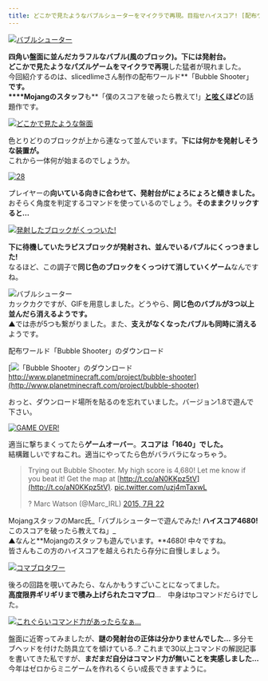 ```yaml
---
title: どこかで見たようなバブルシューターをマイクラで再現。目指せハイスコア! [配布ワールド紹介]
---
```


[![バブルシューター](https://cdn-ak.f.st-hatena.com/images/fotolife/s/sasigume/20210208/20210208125000.png)](#0/6/06693123.png "バブルシューター")

**四角い盤面に並んだカラフルなバブル(風のブロック)。下には発射台。**  
**どこかで見たようなパズルゲームをマイクラで再現**した猛者が現れました。  
今回紹介するのは、slicedlimeさん制作の配布ワールド**「Bubble Shooter」**です。  
****Mojangのスタッフ**も**「僕のスコアを破ったら教えて!」**[と呟く](https://twitter.com/Marc_IRL/status/623819628523986944/)ほど**の話題作です。

[![どこかで見たような盤面](https://cdn-ak.f.st-hatena.com/images/fotolife/s/sasigume/20210208/20210208142615.png)](#6/8/681faafc.png "どこかで見たような盤面")

色とりどりのブロックが上から連なって並んでいます。**下には何かを発射しそうな装置が。**  
これから一体何が始まるのでしょうか。

[![28](https://cdn-ak.f.st-hatena.com/images/fotolife/s/sasigume/20210208/20210208153459.png)](#a/7/a7a9b520.png "28")

プレイヤーの**向いている向きに合わせて、発射台がにょろにょろと傾きました。**  
おそらく角度を判定するコマンドを使っているのでしょう。**そのままクリックすると…**

[![発射したブロックがくっついた!](https://cdn-ak.f.st-hatena.com/images/fotolife/s/sasigume/20210208/20210208144425.png)](#7/8/7838de51.png "発射したブロックがくっついた!")

**下に待機していたラピスブロックが発射され、並んでいるバブルにくっつきました!**  
なるほど、この調子で**同じ色のブロックをくっつけて消していくゲーム**なんですね。

![バブルシューター](https://cdn-ak.f.st-hatena.com/images/fotolife/s/sasigume/20210208/20210208125848.gif)  
カックカクですが、GIFを用意しました。どうやら、**同じ色のバブルが3つ以上並んだら消えるようです。**  
▲では赤が5つも繋がりました。また、**支えがなくなったバブルも同時に消える**ようです。

配布ワールド「Bubble Shooter」のダウンロード

[![「Bubble Shooter」のダウンロード](https://cdn-ak.f.st-hatena.com/images/fotolife/s/sasigume/20210208/20210208142148.jpg)  
http://www.planetminecraft.com/project/bubble-shooter](http://www.planetminecraft.com/project/bubble-shooter)

おっと、ダウンロード場所を貼るのを忘れていました。バージョン1.8で遊んで下さい。

[![GAME OVER!](https://cdn-ak.f.st-hatena.com/images/fotolife/s/sasigume/20210208/20210208145846.png)](#8/4/8460bf0f.png "GAME OVER!")

適当に撃ちまくってたら**ゲームオーバー**。**スコアは「1640」でした。**  
結構難しいですねこれ。適当にやってたら色がバラバラになっちゃう。

> Trying out Bubble Shooter. My high score is 4,680! Let me know if you beat it! Get the map at [http://t.co/aN0KKpz5tV](http://t.co/aN0KKpz5tV). [pic.twitter.com/uzj4mTaxwL](http://t.co/uzj4mTaxwL)
> 
> ? Marc Watson (@Marc\_IRL) [2015, 7月 22](https://twitter.com/Marc_IRL/status/623819628523986944)

MojangスタッフのMarc氏_「バブルシューターで遊んでみた! **ハイスコア4680!**  
このスコアを破ったら教えてね」_  
▲なんと**Mojangのスタッフも遊んでいます。**4680! 中々ですね。  
皆さんもこの方のハイスコアを越えられたら存分に自慢しましょう。

[![コマブロタワー](https://cdn-ak.f.st-hatena.com/images/fotolife/s/sasigume/20210208/20210208130728.png)](#1/6/16077829.png "コマブロタワー")

後ろの回路を覗いてみたら、なんかもうすごいことになってました。  
**高度限界ギリギリまで積み上げられたコマブロ**…　中身はtpコマンドだらけでした。

[![これぐらいコマンド力があったらなぁ...](https://cdn-ak.f.st-hatena.com/images/fotolife/s/sasigume/20210208/20210208153626.png)](#a/8/a8df27c6.png "これぐらいコマンド力があったらなぁ...")

盤面に近寄ってみましたが、**謎の発射台の正体は分かりませんでした…** 多分モブヘッドを付けた防具立てを傾けている..? これまで30以上コマンドの解説記事を書いてきた私ですが、**まだまだ自分はコマンド力が無いことを実感しました…** 今年はゼロからミニゲームを作れるくらい成長できますように。
